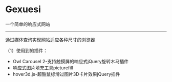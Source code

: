 # Gexuesi
一个简单的响应式网站

------------
通过媒体查询实现网站适应各种尺寸的浏览器

（1）使用到的插件：

 * Owl Carousel 2-支持触摸屏的响应式jQuery旋转木马插件
 *  响应式图片填充工具picturefill
 * hover3d.js-超酷鼠标滑过图片3D卡片效果jQuery插件
 
 

